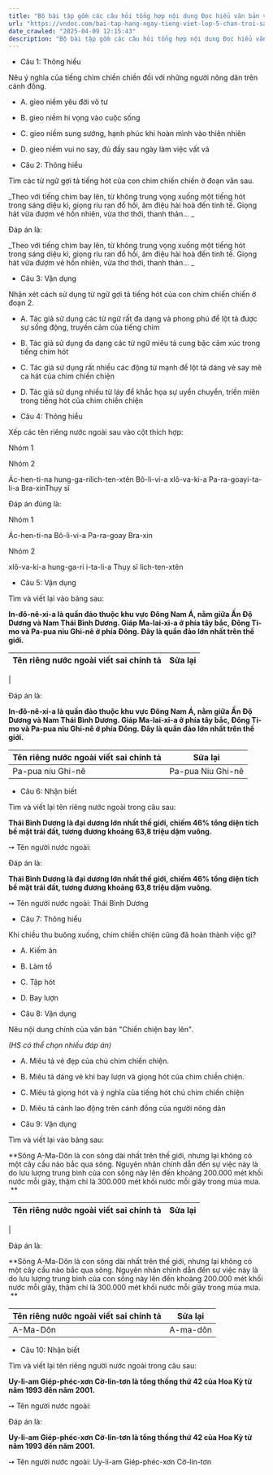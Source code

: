```yaml
---
title: "Bộ bài tập gồm các câu hỏi tổng hợp nội dung Đọc hiểu văn bản và Luyện từ và câu được học ở Tuần 32 trong chương trình Tiếng Việt lớp 5 Tập 2 Chân trời sáng tạo."
url: "https://vndoc.com/bai-tap-hang-ngay-tieng-viet-lop-5-chan-troi-sang-tao-tuan-32-thu-5-337944"
date_crawled: "2025-04-09 12:15:43"
description: "Bộ bài tập gồm các câu hỏi tổng hợp nội dung Đọc hiểu văn bản và Luyện từ và câu được học ở Tuần 32 trong chương trình Tiếng Việt lớp 5 Tập 2 Chân trời sáng tạo."
---
```


* Câu 1:  Thông hiểu

Nêu ý nghĩa của tiếng chim chiền chiền đối với những người nông dân trên cánh đồng.

  * A. gieo niềm yêu đời vô tư 
  * B. gieo niềm hi vọng vào cuộc sống 
  * C. gieo niềm sung sướng, hạnh phúc khi hoàn mình vào thiên nhiên 
  * D. gieo niềm vui no say, đủ đầy sau ngày làm việc vất vả 



* Câu 2:  Thông hiểu

Tìm các từ ngữ gợi tả tiếng hót của con chim chiến chiến ở đoạn văn sau.

_Theo với tiếng chim bay lên, từ không trung vọng xuống một tiếng hót trong sáng diệu kì, giọng ríu ran đổ hồi, âm điệu hài hoà đến tinh tế. Giọng hát vừa đượm vẻ hồn nhiên, vừa thơ thới, thanh thản... _

Đáp án là:

_Theo với tiếng chim bay lên, từ không trung vọng xuống một tiếng hót trong sáng diệu kì, giọng ríu ran đổ hồi, âm điệu hài hoà đến tinh tế. Giọng hát vừa đượm vẻ hồn nhiên, vừa thơ thới, thanh thản... _

* Câu 3:  Vận dụng

Nhận xét cách sử dụng từ ngữ gợi tả tiếng hót của con chim chiến chiến ở đoạn 2.

  * A. Tác giả sử dụng các từ ngữ rất đa dạng và phong phú để lột tả được sự sống động, truyền cảm của tiếng chim 
  * B. Tác giả sử dụng đa dạng các từ ngữ miêu tả cung bậc cảm xúc trong tiếng chim hót 
  * C. Tác giả sử dụng rất nhiều các động từ mạnh để lột tả dáng vẻ say mê ca hát của chim chiền chiện 
  * D. Tác giả sử dụng nhiều từ láy để khắc họa sự uyển chuyển, triền miên trong tiếng hót của chim chiền chiện 



* Câu 4:  Thông hiểu

Xếp các tên riêng nước ngoài sau vào cột thích hợp:

Nhóm 1

Nhóm 2

Ác-hen-ti-na hung-ga-rilich-ten-xtên Bô-li-vi-a xlô-va-ki-a Pa-ra-goayi-ta-li-a Bra-xinThụy sĩ

Đáp án đúng là:

Nhóm 1

Ác-hen-ti-na Bô-li-vi-a Pa-ra-goay Bra-xin

Nhóm 2

xlô-va-ki-a hung-ga-ri i-ta-li-a Thụy sĩ lich-ten-xtên 

* Câu 5:  Vận dụng

Tìm và viết lại vào bảng sau:

**In-đô-nê-xi-a là quần đảo thuộc khu vực Đông Nam Á, nằm giữa Ấn Độ Dương và Nam Thái Bình Dương. Giáp Ma-lai-xi-a ở phía tây bắc, Đông Ti-mo và Pa-pua niu Ghi-nê ở phía Đông. Đây là quần đảo lớn nhất trên thế giới.**

Tên riêng nước ngoài viết sai chính tả| Sửa lại  
---|---  
|   
  
Đáp án là:

**In-đô-nê-xi-a là quần đảo thuộc khu vực Đông Nam Á, nằm giữa Ấn Độ Dương và Nam Thái Bình Dương. Giáp Ma-lai-xi-a ở phía tây bắc, Đông Ti-mo và Pa-pua niu Ghi-nê ở phía Đông. Đây là quần đảo lớn nhất trên thế giới.**

Tên riêng nước ngoài viết sai chính tả| Sửa lại  
---|---  
Pa-pua niu Ghi-nê| Pa-pua Niu Ghi-nê  
  
* Câu 6:  Nhận biết

Tìm và viết lại tên riêng nước ngoài trong câu sau:

**Thái Bình Dương là đại dương lớn nhất thế giới, chiếm 46% tổng diện tích bề mặt trái đất, tương đương khoảng 63,8 triệu dặm vuông.**

➙ Tên người nước ngoài: 

Đáp án là:

**Thái Bình Dương là đại dương lớn nhất thế giới, chiếm 46% tổng diện tích bề mặt trái đất, tương đương khoảng 63,8 triệu dặm vuông.**

➙ Tên người nước ngoài: Thái Bình Dương

* Câu 7:  Thông hiểu

Khi chiều thu buông xuống, chim chiền chiện cũng đã hoàn thành việc gì?

  * A. Kiếm ăn 
  * B. Làm tổ 
  * C. Tập hót 
  * D. Bay lượn 



* Câu 8:  Vận dụng

Nêu nội dung chính của văn bản "Chiền chiện bay lên".

_(HS có thể chọn nhiều đáp án)_

  * A. Miêu tả vẻ đẹp của chú chim chiền chiện. 
  * B. Miêu tả dáng vẻ khi bay lượn và giọng hót của chim chiền chiện. 
  * C. Miêu tả giọng hót và ý nghĩa của tiếng hót chú chim chiền chiện 
  * D. Miêu tả cảnh lao động trên cánh đồng của người nông dân 



* Câu 9:  Vận dụng

Tìm và viết lại vào bảng sau:

**Sông A-Ma-Dôn là con sông dài nhất trên thế giới, nhưng lại không có một cây cầu nào bắc qua sông. Nguyên nhân chính dẫn đến sự việc này là do lưu lượng trung bình của con sông này lên đến khoảng 200.000 mét khối nước mỗi giây, thậm chí là 300.000 mét khối nước mỗi giây trong mùa mưa.  **

Tên riêng nước ngoài viết sai chính tả| Sửa lại  
---|---  
|   
  
Đáp án là:

**Sông A-Ma-Dôn là con sông dài nhất trên thế giới, nhưng lại không có một cây cầu nào bắc qua sông. Nguyên nhân chính dẫn đến sự việc này là do lưu lượng trung bình của con sông này lên đến khoảng 200.000 mét khối nước mỗi giây, thậm chí là 300.000 mét khối nước mỗi giây trong mùa mưa.  **

Tên riêng nước ngoài viết sai chính tả| Sửa lại  
---|---  
A-Ma-Dôn| A-ma-dôn  
  
* Câu 10:  Nhận biết

Tìm và viết lại tên riêng người nước ngoài trong câu sau:

**Uy-li-am Giép-phéc-xơn Cờ-lin-tơn là tổng thống thứ 42 của Hoa Kỳ từ năm 1993 đến năm 2001.**

➙ Tên người nước ngoài: 

Đáp án là:

**Uy-li-am Giép-phéc-xơn Cờ-lin-tơn là tổng thống thứ 42 của Hoa Kỳ từ năm 1993 đến năm 2001.**

➙ Tên người nước ngoài: Uy-li-am Giép-phéc-xơn Cờ-lin-tơn

